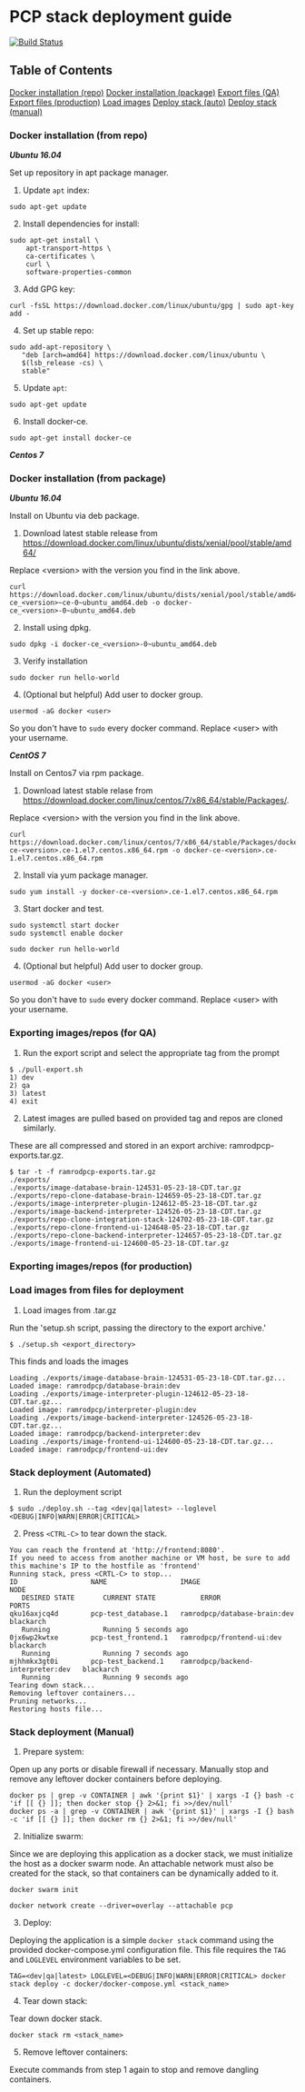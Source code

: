 # PCP stack deployment guide

[![Build Status](https://travis-ci.org/ramrod-project/integration-stack.svg?branch=dev)](https://travis-ci.org/ramrod-project/integration-stack)

## Table of Contents

[Docker installation (repo)](#dockerrepo)
[Docker installation (package)](#dockerpackage)
[Export files (QA)](#exportqa)
[Export files (production)](#exportprod)
[Load images](#load)
[Deploy stack (auto)](#stackauto)
[Deploy stack (manual)](#stackmanual)

### Docker installation (from repo)<a name="dockerrepo"></a>

**_Ubuntu 16.04_**

Set up repository in apt package manager.

1. Update `apt` index:

```
sudo apt-get update
```

2. Install dependencies for install:

```
sudo apt-get install \
    apt-transport-https \
    ca-certificates \
    curl \
    software-properties-common
```

3. Add GPG key:

```
curl -fsSL https://download.docker.com/linux/ubuntu/gpg | sudo apt-key add -
```

4. Set up stable repo:

```
sudo add-apt-repository \
   "deb [arch=amd64] https://download.docker.com/linux/ubuntu \
   $(lsb_release -cs) \
   stable"
```

5. Update `apt`:

```
sudo apt-get update
```

6. Install docker-ce.

```
sudo apt-get install docker-ce
```

**_Centos 7_**



### Docker installation (from package)<a name="dockerpackage"></a>

**_Ubuntu 16.04_**

Install on Ubuntu via deb package.

1. Download latest stable release from https://download.docker.com/linux/ubuntu/dists/xenial/pool/stable/amd64/

Replace \<version\> with the version you find in the link above.

```
curl https://download.docker.com/linux/ubuntu/dists/xenial/pool/stable/amd64/docker-ce_<version>~ce-0~ubuntu_amd64.deb -o docker-ce_<version>-0~ubuntu_amd64.deb
```

2. Install using dpkg.

```
sudo dpkg -i docker-ce_<version>-0~ubuntu_amd64.deb
```

3. Verify installation

```
sudo docker run hello-world
```

4. (Optional but helpful) Add user to docker group.

```
usermod -aG docker <user>
```

So you don't have to `sudo` every docker command. Replace \<user\> with your username.

**_CentOS 7_**

Install on Centos7 via rpm package.

1. Download latest stable relase from https://download.docker.com/linux/centos/7/x86_64/stable/Packages/.

Replace \<version\> with the version you find in the link above.

```
curl https://download.docker.com/linux/centos/7/x86_64/stable/Packages/docker-ce-<version>.ce-1.el7.centos.x86_64.rpm -o docker-ce-<version>.ce-1.el7.centos.x86_64.rpm
```

2. Install via yum package manager.

```
sudo yum install -y docker-ce-<version>.ce-1.el7.centos.x86_64.rpm
```

3. Start docker and test.

```
sudo systemctl start docker
sudo systemctl enable docker

sudo docker run hello-world
```

4. (Optional but helpful) Add user to docker group.

```
usermod -aG docker <user>
```

So you don't have to `sudo` every docker command. Replace \<user\> with your username.

### Exporting images/repos (for QA)<a name="exportqa"></a>

1. Run the export script and select the appropriate tag from the prompt

```
$ ./pull-export.sh
1) dev
2) qa
3) latest
4) exit
```

2. Latest images are pulled based on provided tag and repos are cloned similarly. 

These are all compressed and stored in an export archive: ramrodpcp-exports.tar.gz.

```
$ tar -t -f ramrodpcp-exports.tar.gz
./exports/
./exports/image-database-brain-124531-05-23-18-CDT.tar.gz
./exports/repo-clone-database-brain-124659-05-23-18-CDT.tar.gz
./exports/image-interpreter-plugin-124612-05-23-18-CDT.tar.gz
./exports/image-backend-interpreter-124526-05-23-18-CDT.tar.gz
./exports/repo-clone-integration-stack-124702-05-23-18-CDT.tar.gz
./exports/repo-clone-frontend-ui-124648-05-23-18-CDT.tar.gz
./exports/repo-clone-backend-interpreter-124657-05-23-18-CDT.tar.gz
./exports/image-frontend-ui-124600-05-23-18-CDT.tar.gz
```

### Exporting images/repos (for production)<a name="exportprod"></a>



### Load images from files for deployment<a name="load"></a>

1. Load images from .tar.gz

Run the 'setup.sh script, passing the directory to the export archive.'

```
$ ./setup.sh <export_directory>
```

This finds and loads the images 

```
Loading ./exports/image-database-brain-124531-05-23-18-CDT.tar.gz...
Loaded image: ramrodpcp/database-brain:dev
Loading ./exports/image-interpreter-plugin-124612-05-23-18-CDT.tar.gz...
Loaded image: ramrodpcp/interpreter-plugin:dev
Loading ./exports/image-backend-interpreter-124526-05-23-18-CDT.tar.gz...
Loaded image: ramrodpcp/backend-interpreter:dev
Loading ./exports/image-frontend-ui-124600-05-23-18-CDT.tar.gz...
Loaded image: ramrodpcp/frontend-ui:dev
```

### Stack deployment (Automated)<a name="stackauto"></a>

1. Run the deployment script

```
$ sudo ./deploy.sh --tag <dev|qa|latest> --loglevel <DEBUG|INFO|WARN|ERROR|CRITICAL>
```

2. Press `<CTRL-C>` to tear down the stack.

```
You can reach the frontend at 'http://frontend:8080'.
If you need to access from another machine or VM host, be sure to add this machine's IP to the hostfile as 'frontend'
Running stack, press <CRTL-C> to stop...
ID                  NAME                  IMAGE                               NODE
   DESIRED STATE       CURRENT STATE           ERROR               PORTS
qku16axjcq4d        pcp-test_database.1   ramrodpcp/database-brain:dev        blackarch
   Running             Running 5 seconds ago
0jx6wp2kwtxe        pcp-test_frontend.1   ramrodpcp/frontend-ui:dev           blackarch
   Running             Running 7 seconds ago
mjhhmkx3gt0i        pcp-test_backend.1    ramrodpcp/backend-interpreter:dev   blackarch
   Running             Running 9 seconds ago
Tearing down stack...
Removing leftover containers...
Pruning networks...
Restoring hosts file...
```

### Stack deployment (Manual)<a name="stackmanual"></a>

1. Prepare system:

Open up any ports or disable firewall if necessary. Manually stop and remove any leftover docker containers before deploying.

```
docker ps | grep -v CONTAINER | awk '{print $1}' | xargs -I {} bash -c 'if [[ {} ]]; then docker stop {} 2>&1; fi >>/dev/null'
docker ps -a | grep -v CONTAINER | awk '{print $1}' | xargs -I {} bash -c 'if [[ {} ]]; then docker rm {} 2>&1; fi >>/dev/null'
```

2. Initialize swarm:

Since we are deploying this application as a docker stack, we must initialize the host as a docker swarm node. An attachable network must also be created for the stack, so that containers can be dynamically added to it.

```
docker swarm init

docker network create --driver=overlay --attachable pcp
```

3. Deploy:

Deploying the application is a simple `docker stack` command using the provided docker-compose.yml configuration file. This file requires the `TAG` and `LOGLEVEL` environment variables to be set. 

```
TAG=<dev|qa|latest> LOGLEVEL=<DEBUG|INFO|WARN|ERROR|CRITICAL> docker stack deploy -c docker/docker-compose.yml <stack_name>
```

4. Tear down stack:

Tear down docker stack.

```
docker stack rm <stack_name>
```

5. Remove leftover containers:

Execute commands from step 1 again to stop and remove dangling containers.